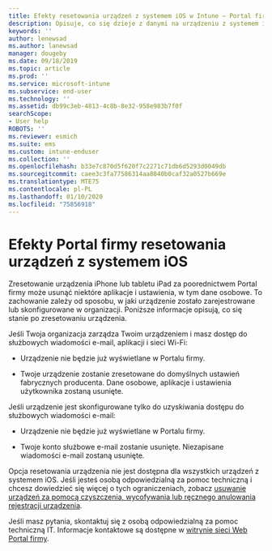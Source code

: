 ```yaml
---
title: Efekty resetowania urządzeń z systemem iOS w Intune — Portal firmy | Microsoft Docs
description: Opisuje, co się dzieje z danymi na urządzeniu z systemem iOS po jego zresetowaniu w Intune — Portal firmy.
keywords: ''
author: lenewsad
ms.author: lanewsad
manager: dougeby
ms.date: 09/18/2019
ms.topic: article
ms.prod: ''
ms.service: microsoft-intune
ms.subservice: end-user
ms.technology: ''
ms.assetid: db99c3eb-4813-4c8b-8e32-958e983b7f0f
searchScope:
- User help
ROBOTS: ''
ms.reviewer: esmich
ms.suite: ems
ms.custom: intune-enduser
ms.collection: ''
ms.openlocfilehash: b33e7c870d5f620f7c2271c71db6d5293d0049db
ms.sourcegitcommit: caee3c3fa77586314aa8040b0caf32a0527b669e
ms.translationtype: MTE75
ms.contentlocale: pl-PL
ms.lasthandoff: 01/10/2020
ms.locfileid: "75856918"
---
```

# <a name="effects-of-company-portal-ios-device-reset"></a>Efekty Portal firmy resetowania urządzeń z systemem iOS 

Zresetowanie urządzenia iPhone lub tabletu iPad za poorednictwem Portal firmy może usunąć niektóre aplikacje i ustawienia, w tym dane osobowe. To zachowanie zależy od sposobu, w jaki urządzenie zostało zarejestrowane lub skonfigurowane w organizacji. Poniższe informacje opisują, co się stanie po zresetowaniu urządzenia.  

Jeśli Twoja organizacja zarządza Twoim urządzeniem i masz dostęp do służbowych wiadomości e-mail, aplikacji i sieci Wi-Fi:

- Urządzenie nie będzie już wyświetlane w Portalu firmy.  

- Twoje urządzenie zostanie zresetowane do domyślnych ustawień fabrycznych producenta. Dane osobowe, aplikacje i ustawienia użytkownika zostaną usunięte.

Jeśli urządzenie jest skonfigurowane tylko do uzyskiwania dostępu do służbowych wiadomości e-mail:

- Urządzenie nie będzie już wyświetlane w Portalu firmy.  

- Twoje konto służbowe e-mail zostanie usunięte. Niezapisane wiadomości e-mail zostaną usunięte.   

Opcja resetowania urządzenia nie jest dostępna dla wszystkich urządzeń z systemem iOS. Jeśli jesteś osobą odpowiedzialną za pomoc techniczną i chcesz dowiedzieć się więcej o tych ograniczeniach, zobacz [usuwanie urządzeń za pomocą czyszczenia, wycofywania lub ręcznego anulowania rejestracji urządzenia](https://docs.microsoft.com/intune/devices-wipe).  

Jeśli masz pytania, skontaktuj się z osobą odpowiedzialną za pomoc techniczną IT. Informacje kontaktowe są dostępne w [witrynie sieci Web Portal firmy](https://go.microsoft.com/fwlink/?linkid=2010980).
